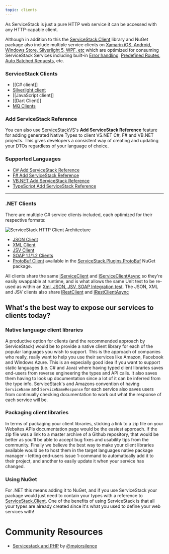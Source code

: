 ```yaml
--- 
topic: clients
---
```

As ServiceStack is just a pure HTTP web service it can be accessed with any HTTP-capable client. 

Although in addition to this the [ServiceStack.Client](http://nuget.org/packages/ServiceStack.Client) library and NuGet package also include multiple service clients on [Xamarin iOS, Android, Windows Store, Silverlight 5, WPF, etc](https://github.com/ServiceStackApps/HelloMobile) which are optimized for consuming ServiceStack Services including built-in [Error handling](https://github.com/ServiceStack/ServiceStack/wiki/Error-Handling), [Predefined Routes](https://github.com/ServiceStack/ServiceStack/wiki/Routing), [Auto Batched Requests](https://github.com/ServiceStack/ServiceStack/wiki/Auto-Batched-Requests), etc. 

### ServiceStack Clients

  * [[C# client]]
  * [Silverlight client](https://github.com/ServiceStack/ServiceStack/wiki/SilverlightServiceClient)
  * [[JavaScript client]]
  * [[Dart Client]]
  * [MQ Clients](https://github.com/ServiceStack/ServiceStack/wiki/Messaging-and-redis)

### Add ServiceStack Reference

You can also use [ServiceStackVS](https://github.com/ServiceStack/ServiceStack/wiki/Creating-your-first-project#step-1-download-and-install-servicestackvs)'s **Add ServiceStack Reference** feature for adding generated Native Types to client VS.NET C#, F# and VB.NET projects. This gives developers a consistent way of creating and updating your DTOs regardless of your language of choice.

### Supported Languages

* [C# Add ServiceStack Reference](https://github.com/ServiceStack/ServiceStack/wiki/CSharp-Add-ServiceStack-Reference)
* [F# Add ServiceStack Reference](https://github.com/ServiceStack/ServiceStack/wiki/FSharp-Add-ServiceStack-Reference)
* [VB.NET Add ServiceStack Reference](https://github.com/ServiceStack/ServiceStack/wiki/VB.Net-Add-ServiceStack-Reference)
* [TypeScript Add ServiceStack Reference](https://github.com/ServiceStack/ServiceStack/wiki/TypeScript-Add-ServiceStack-Reference)

***

### .NET Clients

There are multiple C# service clients included, each optimized for their respective formats:

![ServiceStack HTTP Client Architecture](http://mono.servicestack.net/files/servicestack-httpclients.png) 

- [JSON Client](https://github.com/ServiceStack/ServiceStack/blob/master/src/ServiceStack.Client/JsonServiceClient.cs)
- [XML Client](https://github.com/ServiceStack/ServiceStack/blob/master/src/ServiceStack.Client/XmlServiceClient.cs)
- [JSV Client](https://github.com/ServiceStack/ServiceStack/blob/master/src/ServiceStack.Client/JsvServiceClient.cs)
- [SOAP 1.1/1.2 Clients](https://github.com/ServiceStack/ServiceStack/blob/master/src/ServiceStack.Client/Soap12ServiceClient.cs)
- [ProtoBuf Client](https://github.com/ServiceStack/ServiceStack/blob/master/src/ServiceStack.ProtoBuf/ProtoBufServiceClient.cs) available in the [ServiceStack.Plugins.ProtoBuf](http://nuget.org/packages/ServiceStack.Plugins.ProtoBuf) NuGet package.

All clients share the same [IServiceClient](https://github.com/ServiceStack/ServiceStack/blob/master/src/ServiceStack.Interfaces/IServiceClient.cs) and [IServiceClientAsync](https://github.com/ServiceStack/ServiceStack/blob/master/src/ServiceStack.Interfaces/IServiceClientAsync.cs) so they're easily swappable at runtime, and is what allows the same Unit test to be re-used as within an [Xml, JSON, JSV, SOAP Integration test](https://github.com/ServiceStack/ServiceStack/blob/master/tests/ServiceStack.WebHost.IntegrationTests/Tests/WebServicesTests.cs). The JSON, XML and JSV clients also share [IRestClient](https://github.com/ServiceStack/ServiceStack/blob/master/src/ServiceStack.Interfaces/IRestClient.cs) and [IRestClientAsync](https://github.com/ServiceStack/ServiceStack/blob/master/src/ServiceStack.Interfaces/IRestClientAsync.cs)

## What's the best way to expose our services to clients today?

### Native language client libraries

A productive option for clients (and the recommended approach by ServiceStack) would be to provide a native client library for each of the popular languages you wish to support. This is the approach of companies who really, really want to help you use their services like Amazon, Facebook and Windows Azure. This is an especially good idea if you want to support static languages (i.e. C# and Java) where having typed client libraries saves end-users from reverse engineering the types and API calls. It also saves them having to look up documentation since a lot of it can be inferred from the type info. ServiceStack's and Amazons convention of having `ServiceName` and `ServiceNameResponse` for each service also saves users from continually checking documentation to work out what the response of each service will be.

### Packaging client libraries

In terms of packaging your client libraries, sticking a link to a zip file on your Websites APIs documentation page would be the easiest approach. If the zip file was a link to a master archive of a Github repository, that would be better as you'll be able to accept bug fixes and usability tips from the community. Finally we believe the best way to make your client libraries available would be to host them in the target languages native package manager - letting end-users issue 1-command to automatically add it to their project, and another to easily update it when your service has changed.

### Using NuGet

For .NET this means adding it to NuGet, and if you use ServiceStack your package would just need to contain your types with a reference to [ServiceStack.Client](http://nuget.org/packages/ServiceStack.Client). One of the benefits of using ServiceStack is that all your types are already created since it's what you used to define your web services with!


# Community Resources

  - [Servicestack and PHP](http://www.majorsilence.com/servicestack_and_php) by [@majorsilence](https://github.com/majorsilence)